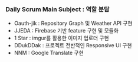 ### Daily Scrum Main Subject : 역할 분담

* Oauth-jik : Repository Graph 및 Weather API 구현
* JJEDA : Firebase 기반 feature 구현 및 모듈화
* 1 Star : imgur를 활용한 이미지 업로더 구현
* DDukDDak : 프로젝트 전반적인 Responsive UI 구현
* NNM : Google Translate 구현